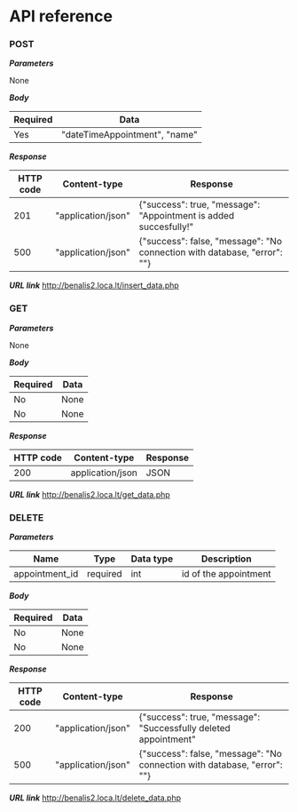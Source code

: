 # API reference

### POST
_**Parameters**_

None

_**Body**_

| Required | Data                          | 
|----------|-------------------------------|
| Yes      | "dateTimeAppointment", "name" |
_**Response**_

| HTTP code | Content-type       | Response                                                                 |
|-----------|--------------------|--------------------------------------------------------------------------|
| 201       | "application/json" | {"success": true, "message": "Appointment is added succesfully!"         | 
| 500       | "application/json" | {"success": false, "message": "No connection with database, "error": ""} |

_**URL link**_
http://benalis2.loca.lt/insert_data.php

### GET
_**Parameters**_

None

_**Body**_

| Required | Data | 
|----------|------|
| No       | None |
| No       | None |

_**Response**_

| HTTP code | Content-type     | Response |
|-----------|------------------|----------|
| 200       | application/json | JSON     |

_**URL link**_
http://benalis2.loca.lt/get_data.php

### DELETE

_**Parameters**_

| Name           | Type     | Data type | Description             |
|----------------|----------|-----------|-------------------------|
| appointment_id | required | int       | id of the appointment   |

_**Body**_

| Required | Data | 
|----------|------|
| No       | None |
| No       | None |

_**Response**_

| HTTP code | Content-type       | Response                                                                  |
|-----------|--------------------|---------------------------------------------------------------------------|
| 200       | "application/json" | {"success": true, "message": "Successfully deleted appointment"           | 
| 500       | "application/json" | {"success": false, "message": "No connection with database,  "error": ""} |

_**URL link**_
http://benalis2.loca.lt/delete_data.php